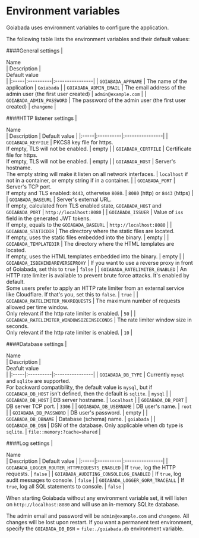 # Environment variables

Goiabada uses environment variables to configure the application. 

The following table lists the environment variables and their default values:

####General settings
| <div style="width:190px">Name</div> | Description | <div style="width:150px">Default value</div> |
|:-----|:----------|:----------------|
| `GOIABADA_APPNAME` | The name of the application | `Goiabada` |
| `GOIABADA_ADMIN_EMAIL` | The email address of the admin user (the first user created) | `admin@example.com` |
| `GOIABADA_ADMIN_PASSWORD` | The password of the admin user (the first user created) | `changeme` |

####HTTP listener settings
| <div style="width:300px">Name</div> | Description | Default value |
|:-----|:----------|:----------------|
| `GOIABADA_KEYFILE` | PKCS8 key file for https.<br/>If empty, TLS will not be enabled. | empty |
| `GOIABADA_CERTFILE` | Certificate file for https.<br/>If empty, TLS will not be enabled. | empty |
| `GOIABADA_HOST` | Server's hostname.<br/> The empty string will make it listen on all network interfaces. | `localhost` if not in a container, or empty string if in a container. |
| `GOIABADA_PORT` | Server's TCP port.<br/>If empty and TLS enabled: `8443`, otherwise `8080`. | `8080` (http) or `8443` (https) |
| `GOIABADA_BASEURL` | Server's external URL.<br/>If empty, calculated from TLS enabled state, `GOIABADA_HOST` and `GOIABADA_PORT` | `http://localhost:8080` |
| `GOIABADA_ISSUER` | Value of `iss` field in the generated JWT tokens.<br/>If empty, equals to the `GOIABADA_BASEURL` | `http://localhost:8080` |
| `GOIABADA_STATICDIR` | The directory where the static files are located.<br/>If empty, uses the static files embedded into the binary. | empty |
| `GOIABADA_TEMPLATEDIR` | The directory where the HTML templates are located.<br/>If empty, uses the HTML templates embedded into the binary. | empty |
| `GOIABADA_ISBEHINDAREVERSEPROXY` | If you want to use a reverse proxy in front of Goiabada, set this to `true` | `false` |
| `GOIABADA_RATELIMITER_ENABLED` | An HTTP rate limiter is available to prevent brute force attacks. It's enabled by default. <br/>Some users prefer to apply an HTTP rate limiter from an external service like Cloudflare. If that's you, set this to `false`. | `true` |
| `GOIABADA_RATELIMITER_MAXREQUESTS` | The maximum number of requests allowed per time window.<br />Only relevant if the http rate limiter is enabled. | `50` |
| `GOIABADA_RATELIMITER_WINDOWSIZEINSECONDS` | The rate limiter window size in seconds.<br />Only relevant if the http rate limiter is enabled. | `10` |

####Database settings
| <div style="width:190px">Name</div> | Description | <div style="width:220px">Deafult value</div> |
|:-----|:----------|:----------------|
| `GOIABADA_DB_TYPE` | Currently `mysql` and `sqlite` are supported.<br/>For backward compatibility, the default value is `mysql`, but if `GOIABADA_DB_HOST` isn't defined, then the default is `sqlite`. | `mysql` |
| `GOIABADA_DB_HOST` | DB server hostname. | `localhost` |
| `GOIABADA_DB_PORT` | DB server TCP port. | `3306` |
| `GOIABADA_DB_USERNAME` | DB user's name. | `root` |
| `GOIABADA_DB_PASSWORD` | DB user's password. | empty |
| `GOIABADA_DB_DBNAME` | Database (schema) name. | `goiabada` |
| `GOIABADA_DB_DSN` | DSN of the database. Only applicable when db type is `sqlite`. | `file::memory:?cache=shared` |

####Log settings
| <div style="width:320px">Name</div> | Description | Default value |
|:-----|:----------|:----------------|
| `GOIABADA_LOGGER_ROUTER_HTTPREQUESTS_ENABLED` | If `true`, log the HTTP requests. | `false` |
| `GOIABADA_AUDITING_CONSOLELOG_ENABLED` | If `true`, log audit messages to console. | `false` |
| `GOIABADA_LOGGER_GORM_TRACEALL` | If `true`, log all SQL statements to console. | `false` |

When starting Goiabada without any environment variable set, it will listen on `http://localhost:8080` and will use an in-memory SQLite database. 

The admin email and password will be `admin@example.com` and `changeme`. All changes will be lost upon restart. If you want a permanent test environment, specify the `GOIABADA_DB_DSN` = `file:./goiabada.db` environment variable.
